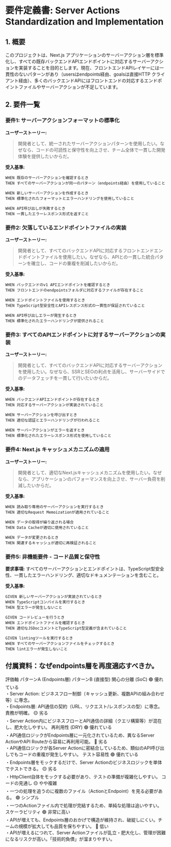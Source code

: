 # 要件定義書: Server Actions Standardization and Implementation

## 1. 概要

このプロジェクトは、Next.js アプリケーションのサーバーアクション層を標準化し、すべての既存バックエンドAPIエンドポイントに対応するサーバーアクションを実装することを目的とします。現在、フロントエンドAPIレイヤーには一貫性のないパターンがあり（usersはendpoints経由、goalsは直接HTTP クライアント経由）、多くのバックエンドAPIにはフロントエンドの対応するエンドポイントファイルやサーバーアクションが不足しています。

## 2. 要件一覧

### 要件1: サーバーアクションフォーマットの標準化

**ユーザーストーリー:**
> 開発者として、統一されたサーバーアクションパターンを使用したい。なぜなら、コードの可読性と保守性を向上させ、チーム全体で一貫した開発体験を提供したいからだ。

**受入基準:**
```gherkin
WHEN 既存のサーバーアクションを確認するとき
THEN すべてのサーバーアクションが同一のパターン（endpoints経由）を使用していること

WHEN 新しいサーバーアクションを作成するとき  
THEN 標準化されたフォーマットとエラーハンドリングを使用していること

WHEN API呼び出しが失敗するとき
THEN 一貫したエラーレスポンス形式を返すこと
```

### 要件2: 欠落しているエンドポイントファイルの実装

**ユーザーストーリー:**
> 開発者として、すべてのバックエンドAPIに対応するフロントエンドエンドポイントファイルを使用したい。なぜなら、APIとの一貫した統合パターンを確立し、コードの重複を削減したいからだ。

**受入基準:**
```gherkin
WHEN バックエンドのv1 APIエンドポイントを確認するとき
THEN フロントエンドのendpointsフォルダに対応するファイルが存在すること

WHEN エンドポイントファイルを使用するとき
THEN TypeScript型安全性とAPIレスポンス形式の一貫性が保証されていること

WHEN API呼び出しエラーが発生するとき
THEN 標準化されたエラーハンドリングが提供されること
```

### 要件3: すべてのAPIエンドポイントに対するサーバーアクションの実装

**ユーザーストーリー:**
> 開発者として、すべてのバックエンドAPIに対応するサーバーアクションを使用したい。なぜなら、SSRとSEOの利点を活用し、サーバーサイドでのデータフェッチを一貫して行いたいからだ。

**受入基準:**
```gherkin
WHEN バックエンドAPIエンドポイントが存在するとき
THEN 対応するサーバーアクションが実装されていること

WHEN サーバーアクションを呼び出すとき
THEN 適切な認証とエラーハンドリングが行われること

WHEN サーバーアクションがエラーを返すとき
THEN 標準化されたエラーレスポンス形式を使用していること
```

### 要件4: Next.js キャッシュメカニズムの適用

**ユーザーストーリー:**
> 開発者として、適切なNext.jsキャッシュメカニズムを使用したい。なぜなら、アプリケーションのパフォーマンスを向上させ、サーバー負荷を削減したいからだ。

**受入基準:**
```gherkin
WHEN 読み取り専用のサーバーアクションを実行するとき
THEN 適切なRequest Memoizationが適用されていること

WHEN データの取得が繰り返される場合
THEN Data Cacheが適切に使用されていること

WHEN データが変更されるとき
THEN 関連するキャッシュが適切に再検証されること
```

### 要件5: 非機能要件 - コード品質と保守性

**要求事項:**
すべてのサーバーアクションとエンドポイントは、TypeScript型安全性、一貫したエラーハンドリング、適切なドキュメンテーションを含むこと。

**受入基準:**
```gherkin
GIVEN 新しいサーバーアクションが実装されているとき
WHEN TypeScriptコンパイルを実行するとき
THEN 型エラーが発生しないこと

GIVEN コードレビューを行うとき
WHEN エンドポイントファイルを確認するとき
THEN 適切なJSDocコメントとTypeScript型定義が含まれていること

GIVEN lintingツールを実行するとき
WHEN すべてのサーバーアクションファイルをチェックするとき
THEN lintエラーが発生しないこと
```

## 付属資料：なぜendpoints層を再度適応すべきか。
評価軸	パターンA (Endpoints層)	パターンB (直接型)
関心の分離 (SoC)	🟢 優れている<br>・Server Action: ビジネスフロー制御（キャッシュ更新、複数APIの組み合わせ等）に専念。<br>・Endpoints層: API通信の契約（URL、リクエスト/レスポンスの型）に専念。責務が明確。	🟡 劣る<br>・Server Action内にビジネスフローとAPI通信の詳細（クエリ構築等）が混在し、肥大化しやすい。
再利用性 (DRY)	🟢 優れている<br>・API通信ロジックがEndpoints層に一元化されているため、異なるServer ActionやAPI Routeから容易に再利用可能。	🔴 劣る<br>・API通信ロジックが各Server Actionに密結合しているため、類似のAPI呼び出しでもコードの重複が発生しやすい。
テスト容易性	🟢 優れている<br>・Endpoints層をモックするだけで、Server Actionのビジネスロジックを単体でテストできる。	🟡 劣る<br>・HttpClient自体をモックする必要があり、テストの準備が複雑化しやすい。
コードの見通し	🟡 やや複雑<br>・一つの処理を追うのに複数のファイル（ActionとEndpoint）を見る必要がある。	🟢 シンプル<br>・一つのActionファイル内で処理が完結するため、単純な処理は追いやすい。
スケーラビリティ	🟢 非常に高い<br>・APIが増えても、Endpoints層のおかげで構造が維持され、破綻しにくい。チームの規模が拡大しても品質を保ちやすい。	🔴 低い<br>・APIが増えるにつれて、Server Actionファイルが乱立・肥大化し、管理が困難になるリスクが高い。「技術的負債」が溜まりやすい。